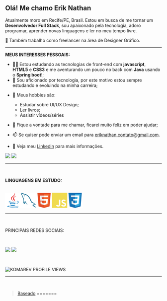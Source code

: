 ## Olá! Me chamo **Erik Nathan**

Atualmente moro em Recife/PE, Brasil. Estou em busca de me tornar um **Desenvolvedor Full Stack**, sou apaixonado pela tecnologia, adoro programar, aprender novas linguagens e ler no meu tempo livre. 

🚀 Também trabalho como freelancer na área de Designer Gráfico.

---

**MEUS INTERESSES PESSOAIS:**

- 👩‍💻 Estou estudando as tecnologias de front-end com **javascript**, **HTML5** e **CSS3** e me aventurando um pouco no back com **Java** usando o **Spring boot**!;
- 💼 Sou aficionado por tecnologia, por este motivo estou sempre estudando e evoluindo na minha carreira;

* 👾 Meus hobbies são: 
  * Estudar sobre UI/UX Design; 
  * Ler livros;
  * Assistir vídeos/séries

* 💬 Fique a vontade para me chamar, ficarei muito feliz em poder ajudar;
* 📫 Se quiser pode enviar um email para eriknathan.contato@gmail.com.
* 📝 Veja meu <a href="https://www.linkedin.com/in/erik-nathan-827b6b203/" target="_blank">Linkedin</a> para mais informações.

<div align="left">
<span>
  <img height="170em" src="https://github-readme-stats.vercel.app/api?username=erik-nathan&show_icons=true&include_all_commits=true&count_private=true&theme=slateorange&icon_color=#268bd2&title_color=#268bd2&custom_title=Amaury Erik Nathan GitHub Stats"/>
</span>
<span>
  <img height="170em" src="https://github-readme-stats.vercel.app/api/top-langs/?username=erik-nathan&layout=default&&langs_count=5&theme=slateorange&icon_color=#268bd2&title_color=#268bd2&custom_title=Most Used Languages"/>
</span>

---
<br>

**LINGUAGENS EM ESTUDO:**

  <br>
  <img align="left" alt="atqjunior-JAVA" height="50" width="50" src="https://raw.githubusercontent.com/devicons/devicon/master/icons/java/java-original.svg">
  <img align="left" alt="atqjunior-MYSQL" height="50" width="50" src="https://raw.githubusercontent.com/devicons/devicon/master/icons/mysql/mysql-original.svg">
  <img aign="left" alt="atqjunior-CSS" height="50" width="50" src="https://raw.githubusercontent.com/devicons/devicon/master/icons/css3/css3-original.svg">
  <img align="left" alt="atqjunior-HTML" height="50" width="50" src="https://raw.githubusercontent.com/devicons/devicon/master/icons/html5/html5-original.svg">
  <img align="left" alt="atqjunior-JS" height="50" width="50" src="https://raw.githubusercontent.com/devicons/devicon/master/icons/javascript/javascript-plain.svg">
  
---
<br> 

PRINCIPAIS REDES SOCIAIS:

<br>

<a href="https://www.linkedin.com/in/erik-nathan-827b6b203/" target="_blank"><img src="https://img.shields.io/badge/-LinkedIn-%230077B5?style=for-the-badge&logo=linkedin&logoColor=white" target="_blank"></a>
<a href="https://instagram.com/dev_eriknathan" target="_blank"><img src="https://img.shields.io/badge/-Instagram-%23E4405F?style=for-the-badge&logo=instagram&logoColor=white" target="_blank"></a>

<br>

![KOMAREV PROFILE VIEWS](https://komarev.com/ghpvc/?username=erik-nathan&label=PROFILE+VIEWS&)

---
<br>

>[Baseado](https://github.com/Strongreen) 
=======
